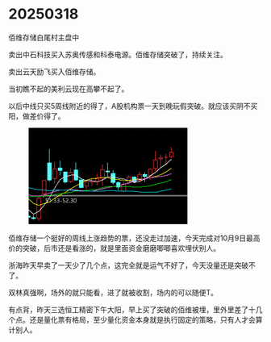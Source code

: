 # 20250318

佰维存储白尾村主盘中

卖出中石科技买入苏奥传感和科泰电源。佰维存储突破了，持续关注。

卖出云天励飞买入佰维存储。

当初瞧不起的美利云现在高攀不起了。

以后中线只买5周线附近的得了，A股机构票一天到晚玩假突破。就应该买阴不买阳，做差价得了。

<figure><img src=".gitbook/assets/image.png" alt="" width="315"><figcaption></figcaption></figure>

佰维存储一个挺好的周线上涨趋势的票，还没走过加速，今天完成对10月9日最高价的突破，后市还是看涨的，就是里面资金磨磨唧唧喜欢埋伏别人。

浙海昨天早卖了一天少了几个点，这完全就是运气不好了，今天没量还是突破不了。

双林真强啊，场外的就只能看，进了就被收割，场内的可以随便T。

有点背，昨天三选恒工精密下午大阳，早上买了突破的佰维被埋，里外里差了十几个点。还是量化票有格局，至少量化资金本身就是执行固定的策略，只有人才会算计别人。
